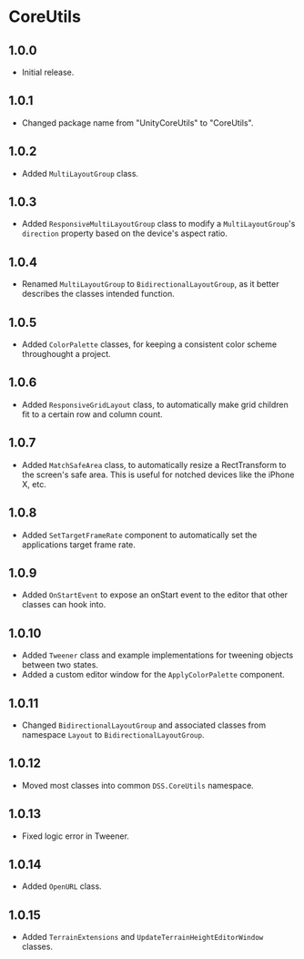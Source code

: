 # CoreUtils

## 1.0.0

- Initial release.

## 1.0.1

- Changed package name from "UnityCoreUtils" to "CoreUtils".

## 1.0.2

- Added `MultiLayoutGroup` class.

## 1.0.3

- Added `ResponsiveMultiLayoutGroup` class to modify a `MultiLayoutGroup`'s `direction` property based on the device's aspect ratio.

## 1.0.4

- Renamed `MultiLayoutGroup` to `BidirectionalLayoutGroup`, as it better describes the classes intended function.

## 1.0.5

- Added `ColorPalette` classes, for keeping a consistent color scheme throughought a project.

## 1.0.6

- Added `ResponsiveGridLayout` class, to automatically make grid children fit to a certain row and column count.

## 1.0.7

- Added `MatchSafeArea` class, to automatically resize a RectTransform to the screen's safe area. This is useful for notched devices like the iPhone X, etc.

## 1.0.8

- Added `SetTargetFrameRate` component to automatically set the applications target frame rate.

## 1.0.9

- Added `OnStartEvent` to expose an onStart event to the editor that other classes can hook into.

## 1.0.10

- Added `Tweener` class and example implementations for tweening objects between two states.
- Added a custom editor window for the `ApplyColorPalette` component. 

## 1.0.11

- Changed `BidirectionalLayoutGroup` and associated classes from namespace `Layout` to `BidirectionalLayoutGroup`.

## 1.0.12

- Moved most classes into common `DSS.CoreUtils` namespace.

## 1.0.13

- Fixed logic error in Tweener.

## 1.0.14

- Added `OpenURL` class.

## 1.0.15

- Added `TerrainExtensions` and `UpdateTerrainHeightEditorWindow` classes.